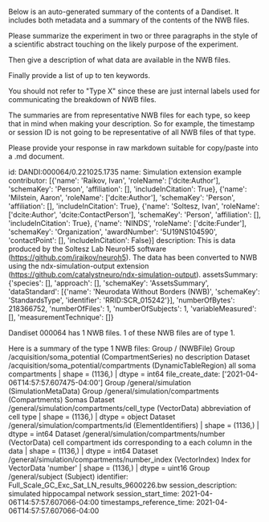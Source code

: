 
Below is an auto-generated summary of the contents of a Dandiset. It includes both metadata and a summary of the contents of the NWB files.

Please summarize the experiment in two or three paragraphs in the style of a scientific abstract touching on the likely purpose of the experiment.

Then give a description of what data are available in the NWB files.

Finally provide a list of up to ten keywords.

You should not refer to "Type X" since these are just internal labels used for communicating the breakdown of NWB files.

The summaries are from representative NWB files for each type, so keep that in mind when making your description. So for example, the timestamp or session ID is not going to be representative of all NWB files of that type.

Please provide your response in raw markdown suitable for copy/paste into a .md document.


id: DANDI:000064/0.221025.1735
name: Simulation extension example
contributor: [{'name': 'Raikov, Ivan', 'roleName': ['dcite:Author'], 'schemaKey': 'Person', 'affiliation': [], 'includeInCitation': True}, {'name': 'Milstein, Aaron', 'roleName': ['dcite:Author'], 'schemaKey': 'Person', 'affiliation': [], 'includeInCitation': True}, {'name': 'Soltesz, Ivan', 'roleName': ['dcite:Author', 'dcite:ContactPerson'], 'schemaKey': 'Person', 'affiliation': [], 'includeInCitation': True}, {'name': 'NINDS', 'roleName': ['dcite:Funder'], 'schemaKey': 'Organization', 'awardNumber': '5U19NS104590', 'contactPoint': [], 'includeInCitation': False}]
description: This is data produced by the Soltesz Lab NeuroH5 software (https://github.com/iraikov/neuroh5). The data has been converted to NWB using the ndx-simulation-output extension (https://github.com/catalystneuro/ndx-simulation-output).
assetsSummary: {'species': [], 'approach': [], 'schemaKey': 'AssetsSummary', 'dataStandard': [{'name': 'Neurodata Without Borders (NWB)', 'schemaKey': 'StandardsType', 'identifier': 'RRID:SCR_015242'}], 'numberOfBytes': 218366752, 'numberOfFiles': 1, 'numberOfSubjects': 1, 'variableMeasured': [], 'measurementTechnique': []}

Dandiset 000064 has 1 NWB files.
1 of these NWB files are of type 1.


Here is a summary of the type 1 NWB files:
  Group / (NWBFile) 
  Group /acquisition/soma_potential (CompartmentSeries) no description
  Dataset /acquisition/soma_potential/compartments (DynamicTableRegion) all soma compartments | shape = (1136,) | dtype = int64
  file_create_date: ['2021-04-06T14:57:57.607475-04:00']
  Group /general/simulation (SimulationMetaData) 
  Group /general/simulation/compartments (Compartments) Somas
  Dataset /general/simulation/compartments/cell_type (VectorData) abbreviation of cell type | shape = (1136,) | dtype = object
  Dataset /general/simulation/compartments/id (ElementIdentifiers)  | shape = (1136,) | dtype = int64
  Dataset /general/simulation/compartments/number (VectorData) cell compartment ids corresponding to a each column in the data | shape = (1136,) | dtype = int64
  Dataset /general/simulation/compartments/number_index (VectorIndex) Index for VectorData 'number' | shape = (1136,) | dtype = uint16
  Group /general/subject (Subject) 
  identifier: Full_Scale_GC_Exc_Sat_LN_results_9600226.bw
  session_description: simulated hippocampal network
  session_start_time: 2021-04-06T14:57:57.607066-04:00
  timestamps_reference_time: 2021-04-06T14:57:57.607066-04:00
